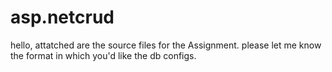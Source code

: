 # asp.netcrud
hello,
attatched are the source files for the Assignment. 
please let me know the format in which you'd like the db configs.
